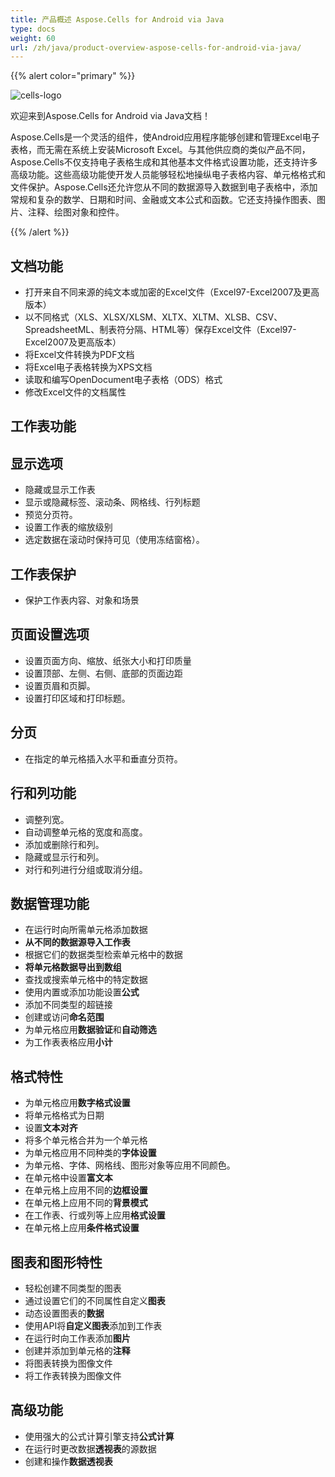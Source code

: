```yaml
---
title: 产品概述 Aspose.Cells for Android via Java
type: docs
weight: 60
url: /zh/java/product-overview-aspose-cells-for-android-via-java/
---
```


{{% alert color="primary" %}} 

![cells-logo](50528297.png)

欢迎来到Aspose.Cells for Android via Java文档！

Aspose.Cells是一个灵活的组件，使Android应用程序能够创建和管理Excel电子表格，而无需在系统上安装Microsoft Excel。与其他供应商的类似产品不同，Aspose.Cells不仅支持电子表格生成和其他基本文件格式设置功能，还支持许多高级功能。这些高级功能使开发人员能够轻松地操纵电子表格内容、单元格格式和文件保护。Aspose.Cells还允许您从不同的数据源导入数据到电子表格中，添加常规和复杂的数学、日期和时间、金融或文本公式和函数。它还支持操作图表、图片、注释、绘图对象和控件。

{{% /alert %}} 
## **文档功能**
- 打开来自不同来源的纯文本或加密的Excel文件（Excel97-Excel2007及更高版本）
- 以不同格式（XLS、XLSX/XLSM、XLTX、XLTM、XLSB、CSV、SpreadsheetML、制表符分隔、HTML等）保存Excel文件（Excel97-Excel2007及更高版本）
- 将Excel文件转换为PDF文档
- 将Excel电子表格转换为XPS文档
- 读取和编写OpenDocument电子表格（ODS）格式
- 修改Excel文件的文档属性
## **工作表功能**
## **显示选项**
- 隐藏或显示工作表
- 显示或隐藏标签、滚动条、网格线、行列标题
- 预览分页符。
- 设置工作表的缩放级别
- 选定数据在滚动时保持可见（使用冻结窗格）。
## **工作表保护**
- 保护工作表内容、对象和场景
## **页面设置选项**
- 设置页面方向、缩放、纸张大小和打印质量
- 设置顶部、左侧、右侧、底部的页面边距
- 设置页眉和页脚。
- 设置打印区域和打印标题。
## **分页**
- 在指定的单元格插入水平和垂直分页符。
## **行和列功能**
- 调整列宽。
- 自动调整单元格的宽度和高度。
- 添加或删除行和列。
- 隐藏或显示行和列。
- 对行和列进行分组或取消分组。
## **数据管理功能**
- 在运行时向所需单元格添加数据
- **从不同的数据源导入工作表**
- 根据它们的数据类型检索单元格中的数据
- **将单元格数据导出到数组**
- 查找或搜索单元格中的特定数据
- 使用内置或添加功能设置**公式**
- 添加不同类型的超链接
- 创建或访问**命名范围**
- 为单元格应用**数据验证**和**自动筛选**
- 为工作表表格应用**小计**
## **格式特性**
- 为单元格应用**数字格式设置**
- 将单元格格式为日期
- 设置**文本对齐**
- 将多个单元格合并为一个单元格
- 为单元格应用不同种类的**字体设置**
- 为单元格、字体、网格线、图形对象等应用不同颜色。
- 在单元格中设置**富文本**
- 在单元格上应用不同的**边框设置**
- 在单元格上应用不同的**背景模式**
- 在工作表、行或列等上应用**格式设置**
- 在单元格上应用**条件格式设置**
## **图表和图形特性**
- 轻松创建不同类型的图表
- 通过设置它们的不同属性自定义**图表**
- 动态设置图表的**数据**
- 使用API将**自定义图表**添加到工作表
- 在运行时向工作表添加**图片**
- 创建并添加到单元格的**注释**
- 将图表转换为图像文件
- 将工作表转换为图像文件
## **高级功能**
- 使用强大的公式计算引擎支持**公式计算**
- 在运行时更改数据**透视表**的源数据
- 创建和操作**数据透视表**
